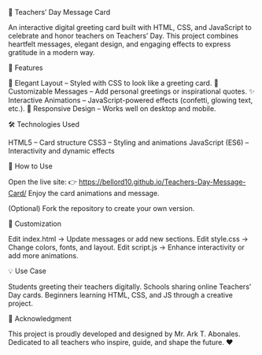 🎉 Teachers’ Day Message Card

An interactive digital greeting card built with HTML, CSS, and JavaScript to celebrate and honor teachers on Teachers’ Day. This project combines heartfelt messages, elegant design, and engaging effects to express gratitude in a modern way.

📖 Features

🎨 Elegant Layout – Styled with CSS to look like a greeting card.
💬 Customizable Messages – Add personal greetings or inspirational quotes.
✨ Interactive Animations – JavaScript-powered effects (confetti, glowing text, etc.).
📱 Responsive Design – Works well on desktop and mobile.

🛠️ Technologies Used

HTML5 – Card structure
CSS3 – Styling and animations
JavaScript (ES6) – Interactivity and dynamic effects

🚀 How to Use

Open the live site:
👉 https://bellord10.github.io/Teachers-Day-Message-Card/
Enjoy the card animations and message.

(Optional) Fork the repository to create your own version.

🎯 Customization

Edit index.html → Update messages or add new sections.
Edit style.css → Change colors, fonts, and layout.
Edit script.js → Enhance interactivity or add more animations.

💡 Use Case

Students greeting their teachers digitally.
Schools sharing online Teachers’ Day cards.
Beginners learning HTML, CSS, and JS through a creative project.

🙌 Acknowledgment

This project is proudly developed and designed by Mr. Ark T. Abonales.
Dedicated to all teachers who inspire, guide, and shape the future. ❤️
